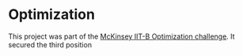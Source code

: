 # Optimization

This project was part of the [McKinsey IIT-B Optimization challenge](https://datahack.analyticsvidhya.com/contest/the-young-optimization-crackerjack-contest/#problem_statement). It secured the third position 
